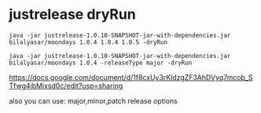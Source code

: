 # justrelease dryRun
```java -jar justrelease-1.0.10-SNAPSHOT-jar-with-dependencies.jar bilalyasar/moondays 1.0.4 1.0.4 1.0.5 -dryRun```

```java -jar justrelease-1.0.10-SNAPSHOT-jar-with-dependencies.jar bilalyasar/moondays 1.0.4 -releaseType major -dryRun```

https://docs.google.com/document/d/1f8cxUy3rKldzgZF3AhDVyq7mcob_STfwg4jbMixsd0c/edit?usp=sharing

also you can use: major,minor,patch release options
